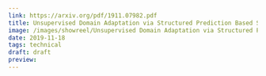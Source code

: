 ```yaml
---
link: https://arxiv.org/pdf/1911.07982.pdf
title: Unsupervised Domain Adaptation via Structured Prediction Based Selective Pseudo-Labeling
image: /images/showreel/Unsupervised Domain Adaptation via Structured Prediction Based Selective Pseudo-Labeling.jpg
date: 2019-11-18
tags: technical
draft: draft
preview:
---
```




